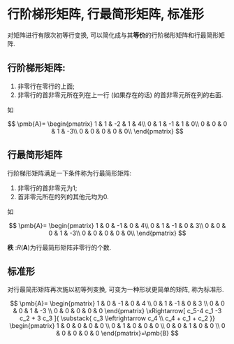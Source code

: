 # 行阶梯形矩阵, 行最简形矩阵, 标准形

对矩阵进行有限次初等行变换, 可以简化成与其**等价**的行阶梯形矩阵和行最简形矩阵.

## 行阶梯形矩阵:

1. 非零行在零行的上面;
2. 非零行的首非零元所在列在上一行 (如果存在的话) 的首非零元所在列的右面.

如

$$
\pmb{A}=
\begin{pmatrix}
	1 & 1 & -2 & 1 & 4\\
	0 & 1 & -1 & 1 & 0\\
	0 & 0 & 0 & 1 & -3\\
	0 & 0 & 0 & 0 & 0\\
\end{pmatrix}
$$

## 行最简形矩阵

行阶梯形矩阵满足一下条件称为行最简形矩阵:

1. 非零行的首非零元为1;
2. 首非零元所在的列的其他元均为0.

如

$$
\pmb{A}=
\begin{pmatrix}
	1 & 0 & -1 & 0 & 4\\
	0 & 1 & -1 & 0 & 3\\
	0 & 0 & 0 & 1 & -3\\
	0 & 0 & 0 & 0 & 0\\
\end{pmatrix}
$$

**秩** :$R(\pmb{A})$为行最简形矩阵非零行的个数.

## 标准形

对行最简形矩阵再次施以初等列变换, 可变为一种形状更简单的矩阵, 称为标准形.

$$
\pmb{A}=
\begin{pmatrix}
	1 & 0 & -1 & 0 & 4 \\
	0 & 1 & -1 & 0 & 3 \\
	0 & 0 & 0 & 1 & -3 \\
	0 & 0 & 0 & 0 & 0
\end{pmatrix}
\xRightarrow[ c_5-4 c_1 -3 c_2 + 3 c_3 ]{
	\substack{
		c_3 \leftrightarrow c_4 \\
		c_4 + c_1 + c_2
}}
\begin{pmatrix}
	1 & 0 & 0 & 0 & 0 \\
	0 & 1 & 0 & 0 & 0 \\
	0 & 0 & 1 & 0 & 0 \\
	0 & 0 & 0 & 0 & 0
\end{pmatrix}=\pmb{B}
$$
